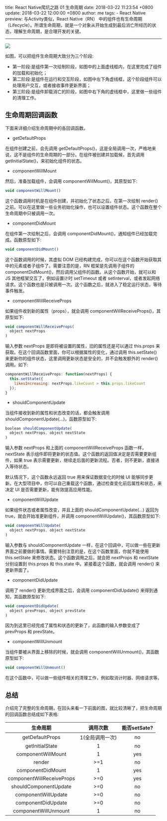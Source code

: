 title: React Native爬坑之路 01 生命周期
date: 2018-03-22 11:23:54 +0800
update: 2018-03-22 12:00:00 +0800
author: me
tags:
    - React Native
preview: 与Activity类似，React Native（RN） 中的组件也有生命周期（Lifecycle）。所谓生命周期，就是一个对象从开始生成到最后消亡所经历的状态，理解生命周期，是合理开发的关键。

---
![](http://7rf9ir.com1.z0.glb.clouddn.com/3-3-component-lifecycle.jpg)

如图，可以把组件生命周期大致分为三个阶段:

* 第一阶段:是组件第一次绘制阶段，如图中的上面虚线框内，在这里完成了组件的加载和初始化；
* 第二阶段:是组件在运行和交互阶段，如图中左下角虚线框，这个阶段组件可以处理用户交互，或者接收事件更新界面；
* 第三阶段:是组件卸载消亡的阶段，如图中右下角的虚线框中，这里做一些组件的清理工作。

## 生命周期回调函数
下面来详细介绍生命周期中的各回调函数。

* getDefaultProps

在组件创建之前，会先调用 getDefaultProps()，这是全局调用一次，严格地来说，这不是组件的生命周期的一部分。在组件被创建并加载候，首先调用 getInitialState()，来初始化组件的状态。

* componentWillMount

然后，准备加载组件，会调用 componentWillMount()，其原型如下:
```js
void componentWillMount()
```
这个函数调用时机是在组件创建，并初始化了状态之后，在第一次绘制 render() 之前。可以在这里做一些业务初始化操作，也可以设置组件状态。这个函数在整个生命周期中只被调用一次。

* componentDidMount

在组件第一次绘制之后，会调用 componentDidMount()，通知组件已经加载完成。函数原型如下:
```js
void componentDidMount()  
```
这个函数调用的时候，其虚拟 DOM 已经构建完成，你可以在这个函数开始获取其中的元素或者子组件了。需要注意的是，RN 框架是先调用子组件的 componentDidMount()，然后调用父组件的函数。从这个函数开始，就可以和 JS 其他框架交互了，例如设置计时 setTimeout 或者 setInterval，或者发起网络请求。这个函数也是只被调用一次。这个函数之后，就进入了稳定运行状态，等待事件触发。

* componentWillReceiveProps

如果组件收到新的属性（props），就会调用 componentWillReceiveProps()，其原型如下:
```js
void componentWillReceiveProps(  
  object nextProps
)
```
输入参数 nextProps 是即将被设置的属性，旧的属性还是可以通过 this.props 来获取。在这个回调函数里面，你可以根据属性的变化，通过调用 this.setState() 来更新你的组件状态，这里调用更新状态是安全的，并不会触发额外的 render() 调用。如下:
```js
componentWillReceiveProps: function(nextProps) {  
  this.setState({
    likesIncreasing: nextProps.likeCount > this.props.likeCount
  });
}
```

* shouldComponentUpdate

当组件接收到新的属性和状态改变的话，都会触发调用 shouldComponentUpdate(...)，函数原型如下:
```js
boolean shouldComponentUpdate(  
  object nextProps, object nextState
)
```
输入参数 nextProps 和上面的 componentWillReceiveProps 函数一样，nextState 表示组件即将更新的状态值。这个函数的返回值决定是否需要更新组件，如果 true 表示需要更新，继续走后面的更新流程。否者，则不更新，直接进入等待状态。

默认情况下，这个函数永远返回 true 用来保证数据变化的时候 UI 能够同步更新。在大型项目中，你可以自己重载这个函数，通过检查变化前后属性和状态，来决定 UI 是否需要更新，能有效提高应用性能。

* componentWillUpdate

如果组件状态或者属性改变，并且上面的 shouldComponentUpdate(...) 返回为 true，就会开始准更新组件，并调用 componentWillUpdate()，其函数原型如下:
```js
void componentWillUpdate(  
  object nextProps, object nextState
)
```
输入参数与 shouldComponentUpdate 一样，在这个回调中，可以做一些在更新界面之前要做的事情。需要特别注意的是，在这个函数里面，你就不能使用 this.setState 来修改状态。这个函数调用之后，就会把 nextProps 和 nextState 分别设置到 this.props 和 this.state 中。紧接着这个函数，就会调用 render() 来更新界面了。

* componentDidUpdate

调用了 render() 更新完成界面之后，会调用 componentDidUpdate() 来得到通知，其函数原型如下:
```js
void componentDidUpdate(  
  object prevProps, object prevState
)
```
因为到这里已经完成了属性和状态的更新了，此函数的输入参数变成了 prevProps 和 prevState。

* componentWillUnmount

当组件要被从界面上移除的时候，就会调用 componentWillUnmount()，其函数原型如下:
```js
void componentWillUnmount()  
```
在这个函数中，可以做一些组件相关的清理工作，例如取消计时器、网络请求等。

## 总结
介绍完了完整的生命周期，在回头来看一下前面的图，就比较清晰了，把生命周期的回调函数总结成如下表格:

生命周期|调用次数|能否setSate?
:-:|:-:|:-:
getDefaultProps|1(全局调用一次)|no
getInitialState|1|no
componentWillMount|1|yes
render|>=1|no
componentDidMount|1|yes
componentWillReceiveProps|>=0|yes
shouldComponentUpdate|>=0|no
componentWillUpdate|>=0|no
componentDidUpdate|>=0|no
componentWillUnmount|1|no
